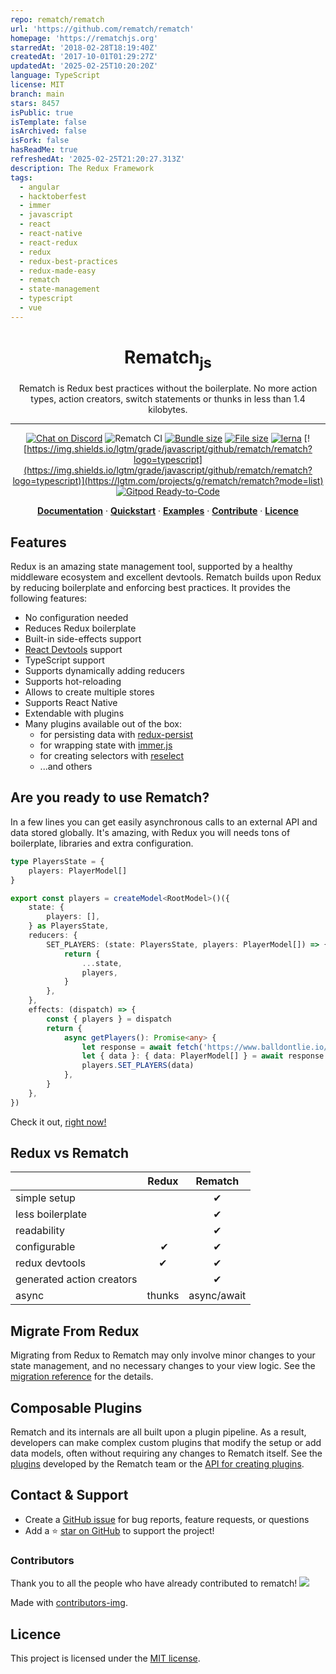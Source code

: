 ```yaml
---
repo: rematch/rematch
url: 'https://github.com/rematch/rematch'
homepage: 'https://rematchjs.org'
starredAt: '2018-02-28T18:19:40Z'
createdAt: '2017-10-01T01:29:27Z'
updatedAt: '2025-02-25T10:20:20Z'
language: TypeScript
license: MIT
branch: main
stars: 8457
isPublic: true
isTemplate: false
isArchived: false
isFork: false
hasReadMe: true
refreshedAt: '2025-02-25T21:20:27.313Z'
description: The Redux Framework
tags:
  - angular
  - hacktoberfest
  - immer
  - javascript
  - react
  - react-native
  - react-redux
  - redux
  - redux-best-practices
  - redux-made-easy
  - rematch
  - state-management
  - typescript
  - vue
---
```


<div align="center">
<h1>Rematch<sub>js</sub></h1>

Rematch is Redux best practices without the boilerplate. No more action types, action creators, switch statements or thunks in less than 1.4 kilobytes.

<hr />

[![Chat on Discord](https://img.shields.io/badge/discord-rematch-purple.svg?logo=discord&style=flat-square)](https://discord.gg/zMzsMGvEHk) ![Rematch CI](https://github.com/rematch/rematch/workflows/Rematch%20CI/badge.svg?branch=main) [![Bundle size](https://img.shields.io/bundlephobia/minzip/@rematch/core?style=flat-square)](https://img.shields.io/badge/bundlesize-~5kb-brightgreen.svg?style=flat-square) [![File size](https://img.shields.io/badge/dependencies-redux-brightgreen.svg?style=flat-square)](https://img.shields.io/badge/dependencies-redux-brightgreen.svg?style=flat-square) [![lerna](https://img.shields.io/badge/maintained%20with-lerna-cc00ff.svg?style=flat-square)](https://lerna.js.org/) [![https://img.shields.io/lgtm/grade/javascript/github/rematch/rematch?logo=typescript](https://img.shields.io/lgtm/grade/javascript/github/rematch/rematch?logo=typescript)](https://lgtm.com/projects/g/rematch/rematch?mode=list)  [![Gitpod Ready-to-Code](https://img.shields.io/badge/Gitpod-Ready--to--Code-blue?logo=gitpod)](https://gitpod.io/from-referrer/)


[**Documentation**](https://rematchjs.org)  · [**Quickstart**](https://rematchjs.org/docs/getting-started/installation) · [**Examples**](https://rematchjs.org/examples/) · [**Contribute**](./CONTRIBUTING.md) · [**Licence**](#licence)

</div>

## Features

Redux is an amazing state management tool, supported by a healthy middleware ecosystem and excellent devtools.
Rematch builds upon Redux by reducing boilerplate and enforcing best practices. It provides the following features:

- No configuration needed
- Reduces Redux boilerplate
- Built-in side-effects support
- [React Devtools](https://github.com/facebook/react/tree/master/packages/react-devtools) support
- TypeScript support
- Supports dynamically adding reducers
- Supports hot-reloading
- Allows to create multiple stores
- Supports React Native
- Extendable with plugins
- Many plugins available out of the box:
    - for persisting data with [redux-persist](https://github.com/rt2zz/redux-persist)
    - for wrapping state with [immer.js](https://github.com/immerjs/immer)
    - for creating selectors with [reselect](https://github.com/reduxjs/reselect)
    - ...and others

## Are you ready to use Rematch?

In a few lines you can get easily asynchronous calls to an external API and data stored globally. It's amazing, with Redux you will needs tons of boilerplate, libraries and extra configuration.

```ts
type PlayersState = {
    players: PlayerModel[]
}

export const players = createModel<RootModel>()({
    state: {
        players: [],
    } as PlayersState,
    reducers: {
        SET_PLAYERS: (state: PlayersState, players: PlayerModel[]) => {
            return {
                ...state,
                players,
            }
        },
    },
    effects: (dispatch) => {
        const { players } = dispatch
        return {
            async getPlayers(): Promise<any> {
                let response = await fetch('https://www.balldontlie.io/api/v1/players')
                let { data }: { data: PlayerModel[] } = await response.json()
                players.SET_PLAYERS(data)
            },
        }
    },
})
```

Check it out, [right now!](https://rematchjs.org/)

## Redux vs Rematch

|                           | Redux  | Rematch      |
| :------------------------ | :----: | :----------: |
| simple setup ‎            |        | ‎✔           |
| less boilerplate          |        | ‎✔           |
| readability               |        | ‎✔           |
| configurable              | ‎   ✔  | ‎✔           |
| redux devtools            |   ‎✔   |       ‎✔     |
| generated action creators | ‎      |       ‎✔     |
| async                     | thunks | ‎async/await |

## Migrate From Redux

Migrating from Redux to Rematch may only involve minor changes to your state management, and no necessary changes to your view logic. See the [migration reference](https://rematchjs.org/docs/migrating-from-redux-to-rematch) for the details.

## Composable Plugins

Rematch and its internals are all built upon a plugin pipeline. As a result, developers can make complex custom plugins that modify the setup or add data models, often without requiring any changes to Rematch itself. See the [plugins](https://rematchjs.org/docs/plugins) developed by the Rematch team or the [API for creating plugins](https://rematchjs.org/docs/api-reference/plugins).


## Contact & Support

- Create a [GitHub issue](https://github.com/rematch/rematch/issues) for bug reports, feature requests, or questions
- Add a ⭐️ [star on GitHub](https://github.com/rematch/rematch) to support the project!

### Contributors

Thank you to all the people who have already contributed to rematch!
<a href="https://github.com/rematch/rematch/graphs/contributors">
  <img src="https://contributors-img.web.app/image?repo=rematch/rematch" />
</a>

Made with [contributors-img](https://contributors-img.web.app).

## Licence

This project is licensed under the [MIT license](https://github.com/rematch/rematch/blob/main/LICENSE).
